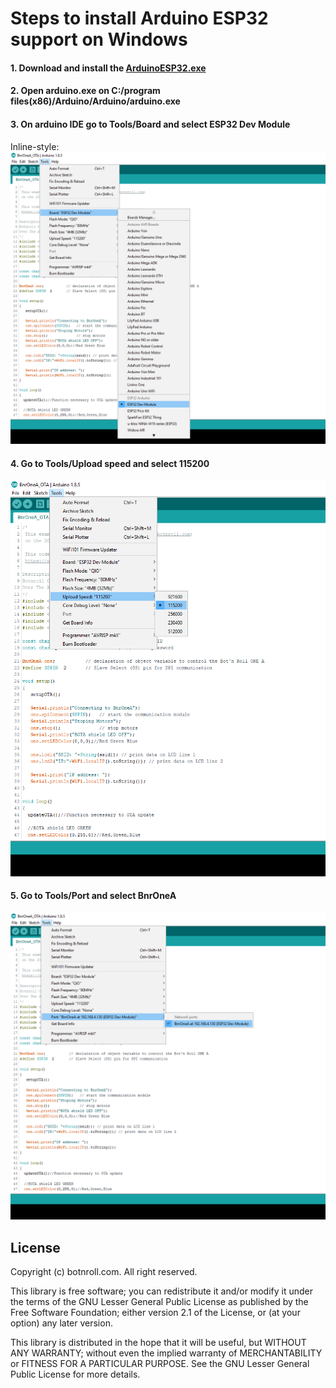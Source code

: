 # Steps to install Arduino ESP32 support on Windows
#### 1. Download and install the [ArduinoESP32.exe](www.roboparty.org/ArduinoESP32.exe) 
#### 2. Open arduino.exe on C:/program files(x86)/Arduino/Arduino/arduino.exe

#### 3. On arduino IDE go to Tools/Board and select ESP32 Dev Module
Inline-style: 
![Board Select](https://github.com/botnroll/BnrOneA_ESP32/blob/master/Installation/Windows/images/board.png "Board Select")

#### 4. Go to Tools/Upload speed and select 115200
![Upload Speed](https://github.com/botnroll/BnrOneA_ESP32/blob/master/Installation/Windows/images/baudrate.png "Upload Speed")

#### 5. Go to Tools/Port and select BnrOneA
![Port](https://github.com/botnroll/BnrOneA_ESP32/blob/master/Installation/Windows/images/Upload.png "Port")

## License 

Copyright (c) botnroll.com. All right reserved.

This library is free software; you can redistribute it and/or
modify it under the terms of the GNU Lesser General Public
License as published by the Free Software Foundation; either
version 2.1 of the License, or (at your option) any later version.

This library is distributed in the hope that it will be useful,
but WITHOUT ANY WARRANTY; without even the implied warranty of
MERCHANTABILITY or FITNESS FOR A PARTICULAR PURPOSE. See the GNU
Lesser General Public License for more details.
